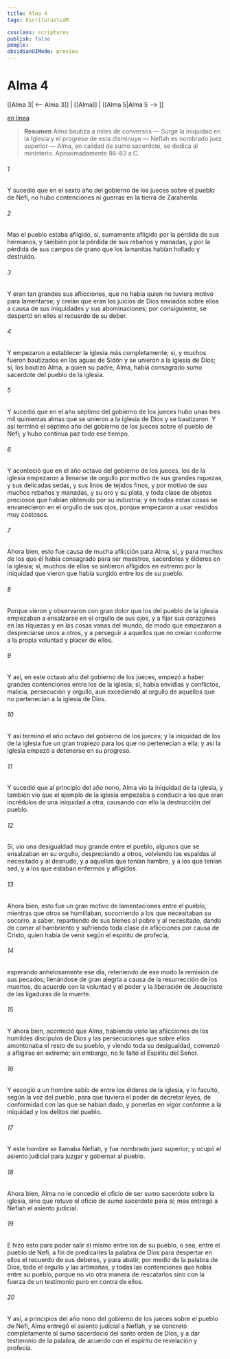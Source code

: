 ```yaml
---
title: Alma 4
tags: Escrituras\LdM

cssclass: scriptures
publish: false
people:
obsidianUIMode: preview
---
```


# Alma 4
[[Alma 3| <-- Alma 3]] | [[Alma]] | [[Alma 5|Alma 5 --> ]]

[en línea](https://churchofjesuschrist.org/study/scriptures/bofm/alma/4?lang=spa)

> __Resumen__
Alma bautiza a miles de conversos — Surge la iniquidad en la Iglesia y el progreso de esta disminuye — Nefíah es nombrado juez superior — Alma, en calidad de sumo sacerdote, se dedica al ministerio. Aproximadamente 86–83 a.C.

###### 1 
Y sucedió que en el sexto año del gobierno de los jueces sobre el pueblo de Nefi, no hubo contenciones ni guerras en la tierra de Zarahemla.

###### 2 
Mas el pueblo estaba afligido, sí, sumamente afligido por la pérdida de sus hermanos, y también por la pérdida de sus rebaños y manadas, y por la pérdida de sus campos de grano que los lamanitas habían hollado y destruido.

###### 3 
Y eran tan grandes sus aflicciones, que no había quien no tuviera motivo para lamentarse; y creían que eran los juicios de Dios enviados sobre ellos a causa de sus iniquidades y sus abominaciones; por consiguiente, se despertó en ellos el recuerdo de su deber.

###### 4 
Y empezaron a establecer la iglesia más completamente; sí, y muchos fueron bautizados en las aguas de Sidón y se unieron a la iglesia de Dios; sí, los bautizó Alma, a quien su padre, Alma, había consagrado sumo sacerdote del pueblo de la iglesia.

###### 5 
Y sucedió que en el año séptimo del gobierno de los jueces hubo unas tres mil quinientas almas que se unieron a la iglesia de Dios y se bautizaron. Y así terminó el séptimo año del gobierno de los jueces sobre el pueblo de Nefi; y hubo continua paz todo ese tiempo.

###### 6 
Y aconteció que en el año octavo del gobierno de los jueces, los de la iglesia empezaron a llenarse de orgullo por motivo de sus grandes riquezas, y sus delicadas sedas, y sus linos de tejidos finos, y por motivo de sus muchos rebaños y manadas, y su oro y su plata, y toda clase de objetos preciosos que habían obtenido por su industria; y en todas estas cosas se envanecieron en el orgullo de sus ojos, porque empezaron a usar vestidos muy costosos.

###### 7 
Ahora bien, esto fue causa de mucha aflicción para Alma, sí, y para muchos de los que él había consagrado para ser maestros, sacerdotes y élderes en la iglesia; sí, muchos de ellos se sintieron afligidos en extremo por la iniquidad que vieron que había surgido entre los de su pueblo.

###### 8 
Porque vieron y observaron con gran dolor que los del pueblo de la iglesia empezaban a ensalzarse en el orgullo de sus ojos, y a fijar sus corazones en las riquezas y en las cosas vanas del mundo, de modo que empezaron a despreciarse unos a otros, y a perseguir a aquellos que no creían conforme a la propia voluntad y placer de ellos.

###### 9 
Y así, en este octavo año del gobierno de los jueces, empezó a haber grandes contenciones entre los de la iglesia; sí, había envidias y conflictos, malicia, persecución y orgullo, aun excediendo al orgullo de aquellos que no pertenecían a la iglesia de Dios.

###### 10 
Y así terminó el año octavo del gobierno de los jueces; y la iniquidad de los de la iglesia fue un gran tropiezo para los que no pertenecían a ella; y así la iglesia empezó a detenerse en su progreso.

###### 11 
Y sucedió que al principio del año nono, Alma vio la iniquidad de la iglesia, y también vio que el ejemplo de la iglesia empezaba a conducir a los que eran incrédulos de una iniquidad a otra, causando con ello la destrucción del pueblo.

###### 12 
Sí, vio una desigualdad muy grande entre el pueblo, algunos que se ensalzaban en su orgullo, despreciando a otros, volviendo las espaldas al necesitado y al desnudo, y a aquellos que tenían hambre, y a los que tenían sed, y a los que estaban enfermos y afligidos.

###### 13 
Ahora bien, esto fue un gran motivo de lamentaciones entre el pueblo, mientras que otros se humillaban, socorriendo a los que necesitaban su socorro, a saber, repartiendo de sus bienes al pobre y al necesitado, dando de comer al hambriento y sufriendo toda clase de aflicciones por causa de Cristo, quien había de venir según el espíritu de profecía,

###### 14 
esperando anhelosamente ese día, reteniendo de ese modo la remisión de sus pecados; llenándose de gran alegría a causa de la resurrección de los muertos, de acuerdo con la voluntad y el poder y la liberación de Jesucristo de las ligaduras de la muerte.

###### 15 
Y ahora bien, aconteció que Alma, habiendo visto las aflicciones de los humildes discípulos de Dios y las persecuciones que sobre ellos amontonaba el resto de su pueblo, y viendo toda su desigualdad, comenzó a afligirse en extremo; sin embargo, no le faltó el Espíritu del Señor.

###### 16 
Y escogió a un hombre sabio de entre los élderes de la iglesia, y lo facultó, según la voz del pueblo, para que tuviera el poder de decretar leyes, de conformidad con las que se habían dado, y ponerlas en vigor conforme a la iniquidad y los delitos del pueblo.

###### 17 
Y este hombre se llamaba Nefíah, y fue nombrado juez superior; y ocupó el asiento judicial para juzgar y gobernar al pueblo.

###### 18 
Ahora bien, Alma no le concedió el oficio de ser sumo sacerdote sobre la iglesia, sino que retuvo el oficio de sumo sacerdote para sí; mas entregó a Nefíah el asiento judicial.

###### 19 
E hizo esto para poder salir él mismo entre los de su pueblo, o sea, entre el pueblo de Nefi, a fin de predicarles la palabra de Dios para despertar en ellos el recuerdo de sus deberes, y para abatir, por medio de la palabra de Dios, todo el orgullo y las artimañas, y todas las contenciones que había entre su pueblo, porque no vio otra manera de rescatarlos sino con la fuerza de un testimonio puro en contra de ellos.

###### 20 
Y así, a principios del año nono del gobierno de los jueces sobre el pueblo de Nefi, Alma entregó el asiento judicial a Nefíah, y se concretó completamente al sumo sacerdocio del santo orden de Dios, y a dar testimonio de la palabra, de acuerdo con el espíritu de revelación y profecía.

